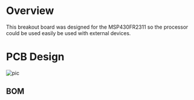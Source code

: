 # Overview
This breakout board was designed for the MSP430FR2311 so the processor could be used easily be used with external devices.

# PCB Design
![pic](http://puu.sh/yxFEa/b2fb488af6.png)

## BOM


